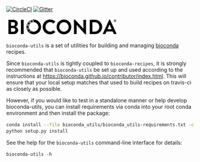 [![CircleCI](https://circleci.com/gh/bioconda/bioconda-utils/tree/master.svg?style=shield)](https://circleci.com/gh/bioconda/bioconda-utils/tree/master)
[![Gitter](https://badges.gitter.im/bioconda/bioconda-recipes.svg)](https://gitter.im/bioconda/Lobby?utm_source=badge&utm_medium=badge&utm_campaign=pr-badge)

![](https://raw.githubusercontent.com/bioconda/bioconda-recipes/master/logo/bioconda_monochrome_small.png
 "Bioconda")

`bioconda-utils` is a set of utilities for building and managing
[bioconda](https://github.com/bioconda/bioconda-recipes) recipes.

Since `bioconda-utils` is tightly coupled to `bioconda-recipes`, it is
strongly recommended that `bioconda-utils` be set up and used according to the
instructions at https://bioconda.github.io/contributor/index.html. This will
ensure that your local setup matches that used to build recipes on travis-ci as
closely as possible.

However, if you would like to test in a standalone manner or help develop
bioconda-utils, you can install requirements via conda into your root conda
environment and then install the package:

```bash
conda install --file bioconda_utils/bioconda_utils-requirements.txt -c conda-forge -c bioconda 
python setup.py install
```

See the help for the `bioconda-utils` command-line interface for details:

```
bioconda-utils -h
```
